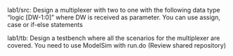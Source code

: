 lab1/src: Design a multiplexer with two to one with the following data type “logic [DW-1:0]”
where DW is received as parameter. You can use assign, case or if-else statements

lab1/tb: Design a testbench where all the scenarios for the multiplexer are covered. You need to
use ModelSim with run.do (Review shared repository)
